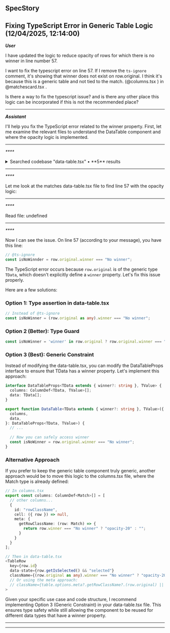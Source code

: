 ## SpecStory

## Fixing TypeScript Error in Generic Table Logic (12/04/2025, 12:14:00)

_**User**_

I have updated the logic to reduce opacity of rows for which there is no winner in line number 57. 

I want to fix the typescript error on line 57. If I remove the `ts-ignore` comment, it's showing that winner does not exist on row.original. I think it's because this is a generic table and not tied to the match. (@columns.tsx ) in @matchescard.tsx .

Is there a way to fix the typescript issue? and is there any other place this logic can be incorporated if this is not the recommended place? 

---

_**Assistant**_

I'll help you fix the TypeScript error related to the winner property. First, let me examine the relevant files to understand the DataTable component and where the opacity logic is implemented.

---

_****_

<details>
            <summary>Searched codebase "data-table.tsx" • **5** results</summary>
        
| File |
|------|
| `undefined` |
| `undefined` |
| `undefined` |
| `undefined` |
| `undefined` |

</details>

---

_****_

Let me look at the matches data-table.tsx file to find line 57 with the opacity logic:

---

_****_

Read file: undefined

---

_****_

Now I can see the issue. On line 57 (according to your message), you have this line:

```typescript
// @ts-ignore
const isNoWinnder = row.original.winner === "No winner";
```

The TypeScript error occurs because `row.original` is of the generic type `TData`, which doesn't explicitly define a `winner` property. Let's fix this issue properly.

Here are a few solutions:

### Option 1: Type assertion in data-table.tsx

```typescript
// Instead of @ts-ignore
const isNoWinner = (row.original as any).winner === "No winner";
```

### Option 2 (Better): Type Guard

```typescript
const isNoWinner = 'winner' in row.original ? row.original.winner === "No Winner" : false;
```

### Option 3 (Best): Generic Constraint

Instead of modifying the data-table.tsx, you can modify the DataTableProps interface to ensure that TData has a winner property. Let's implement this approach:

```typescript
interface DataTableProps<TData extends { winner?: string }, TValue> {
  columns: ColumnDef<TData, TValue>[];
  data: TData[];
}

export function DataTable<TData extends { winner?: string }, TValue>({
  columns,
  data,
}: DataTableProps<TData, TValue>) {
  // ...
  
  // Now you can safely access winner
  const isNoWinner = row.original.winner === "No winner";
}
```

### Alternative Approach

If you prefer to keep the generic table component truly generic, another approach would be to move this logic to the columns.tsx file, where the Match type is already defined:

```typescript
// In columns.tsx
export const columns: ColumnDef<Match>[] = [
  // other columns...
  {
    id: "rowClassName",
    cell: ({ row }) => null,
    meta: {
      getRowClassName: (row: Match) => {
        return row.winner === "No winner" ? "opacity-20" : "";
      }
    }
  }
];

// Then in data-table.tsx
<TableRow
  key={row.id}
  data-state={row.getIsSelected() && "selected"}
  className={(row.original as any).winner === "No winner" ? "opacity-20" : ""}
  // Or using the meta approach:
  // className={table.options.meta?.getRowClassName?.(row.original) || ""}
>
```

Given your specific use case and code structure, I recommend implementing Option 3 (Generic Constraint) in your data-table.tsx file. This ensures type safety while still allowing the component to be reused for different data types that have a winner property.

---



---

